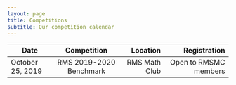 ```yaml
---
layout: page
title: Competitions
subtitle: Our competition calendar
---
```


| Date | Competition | Location  | Registration |
| ------------- |:-------------:| -----:| ---:|
|October 25, 2019 |  RMS 2019-2020 Benchmark  | RMS Math Club | Open to RMSMC members

